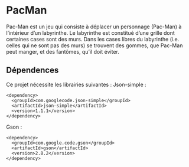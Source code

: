 # PacMan
Pac-Man est un jeu qui consiste à déplacer un personnage (Pac-Man) à l’intérieur d’un labyrinthe. 
Le labyrinthe est constitué d’une grille dont certaines cases sont des murs. Dans les cases libres du labyrinthe (i.e. celles qui ne sont pas des murs) se trouvent des gommes, que Pac-Man peut manger, et des fantômes, qu’il doit éviter.

## Dépendences
Ce projet nécessite les librairies suivantes :
Json-simple :
```
<dependency>
  <groupId>com.googlecode.json-simple</groupId>
  <artifactId>json-simple</artifactId>
  <version>1.1.1</version>
</dependency>
```

Gson :
```
<dependency>
  <groupId>com.google.code.gson</groupId>
  <artifactId>gson</artifactId>
  <version>2.8.2</version>
</dependency>
```
